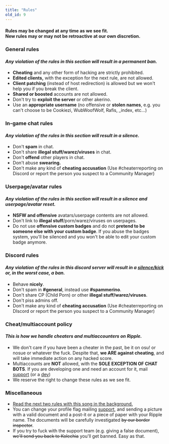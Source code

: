 ```yaml
---
title: "Rules"
old_id: 9
---
```

<h4 class="cenetered">Rules may be changed at any time as we see fit.<br>New rules may or may not be retroactive at our own discretion.</h4>

<h3><i class="game icon"></i> General rules</h3>

#### _Any violation of the rules in this section will result in a **permanent ban**._

* **Cheating** and any other form of hacking are strictly prohibited.
* **Edited clients,** with the exception for the next rule, are not allowed.
* **Client patching** (instead of host redirection) is allowed but we won't help you if you break the client.
* **Shared or boosted** accounts are not allowed.
* Don't try to **exploit the server** or other akerino.
* Use an **appropriate username** (no offensive or **stolen names**, e.g. you can't choose to be Cookiezi, WubWoofWolf, Rafis, _index, etc...)

<h3><i class="comment icon"></i> In-game chat rules</h3>

#### _Any violation of the rules in this section will result in a **silence**._

* Don't **spam** in chat.
* Don't share **illegal stuff/warez/viruses** in chat.
* Don't **offend** other players in chat.
* Don't abuse **swearing.**
* Don't make any kind of **cheating accusation** (Use #cheaterreporting on Discord or report the person you suspect to a Community Manager)


<h3><i class="user icon"></i> Userpage/avatar rules</h3>

#### _Any violation of the rules in this section will result in a **silence and userpage/avatar reset**._

* **NSFW and offensive** avatars/userpage contents are not allowed.
* Don't link to **illegal stuff**/porn/warez/viruses on userpages.
* Do not use **offensive custom badges** and do not **pretend to be someone else with your custom badge**. If you abuse the badges system, you'll be silenced and you won't be able to edit your custom badge anymore.

<h3><i class="comment icon"></i> Discord rules</h3>

#### _Any violation of the rules in this discord server will result in a <u>silence/kick</u> or, in the worst case, a **ban**._

* Behave **nicely**.
* Don't spam in **#general**, instead use **#spammerino**.
* Don't share CP (Child Porn) or other **illegal stuff/warez/viruses**.
* Don't piss admins off.
* Don't make any kind of **cheating accusation** (Use #cheaterreporting on DIscord or report the person you suspect to a Community Manager)

<h3><i class="file text outline icon"></i> Cheat/multiaccount policy</h3>

#### _This is how we handle cheaters and multiaccounters on Ripple._

* We don't care if you have been a cheater in the past, be it on osu! or nosue or whatever the fuck. 
Despite that, **we ARE against cheating**, and will take immediate action on any hacked score.
* Multiaccounts are **NOT** allowed, with the **SOLE EXCEPTION OF CHAT BOTS**.  If you are developing one and need an account for it,  mail [support](mailto:support@ripple.moe) (or a [dev](mailto:howl@ripple.moe))
* We reserve the right to change these rules as we see fit.

<h3><i class="list layout icon"></i> Miscellaneous</h3>

* [Read the next two rules with this song in the background.](https://www.youtube.com/watch?v=OBQE_TNI7zw)
* You can change your profile flag mailing [support](mailto:support@ripple.moe), and sending a picture with a valid document and a post-it or a piece of paper with your Ripple name. The documents will be carefully investigated ~~by our border inspector~~.
* If you try to fuck with the support team (e.g. giving a false document), ~~we'll send you back to Kolechia~~ you'll get banned. Easy as that.